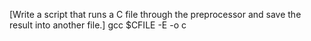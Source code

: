 [Write a script that runs a C file through the preprocessor and save the result into another file.]
gcc $CFILE -E -o c
